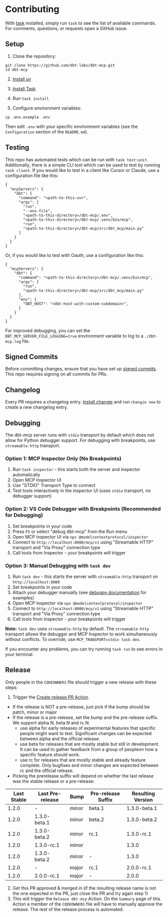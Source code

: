 # Contributing

With [task](https://taskfile.dev/) installed, simply run `task` to see the list of available commands. For comments, questions, or requests open a GitHub issue.

## Setup

1. Clone the repository:
```shell
git clone https://github.com/dbt-labs/dbt-mcp.git
cd dbt-mcp
```

2. [Install uv](https://docs.astral.sh/uv/getting-started/installation/)

3. [Install Task](https://taskfile.dev/installation/)

4. Run `task install`

5. Configure environment variables:
```shell
cp .env.example .env
```
Then edit `.env` with your specific environment variables (see the `Configuration` section of the `README.md`).

## Testing

This repo has automated tests which can be run with `task test:unit`. Additionally, there is a simple CLI tool which can be used to test by running `task client`. If you would like to test in a client like Cursor or Claude, use a configuration file like this:

```
{
  "mcpServers": {
    "dbt": {
      "command": "<path-to-this-uv>",
      "args": [
        "run",
        "--env-file",
        "<path-to-this-directory>/dbt-mcp/.env",
        "<path-to-this-directory>/dbt-mcp/.venv/bin/mcp",
        "run",
        "<path-to-this-directory>/dbt-mcp/src/dbt_mcp/main.py"
      ]
    }
  }
}
```

Or, if you would like to test with Oauth, use a configuration like this:

```
{
  "mcpServers": {
    "dbt": {
      "command": "<path-to-this-directory>/dbt-mcp/.venv/bin/mcp",
      "args": [
        "run",
        "<path-to-this-directory>/dbt-mcp/src/dbt_mcp/main.py"
      ],
      "env": {
        "DBT_HOST": "<dbt-host-with-custom-subdomain>",
      }
    }
  }
}
```

For improved debugging, you can set the `DBT_MCP_SERVER_FILE_LOGGING=true` environment variable to log to a `./dbt-mcp.log` file.

## Signed Commits

Before committing changes, ensure that you have set up [signed commits](https://docs.github.com/en/authentication/managing-commit-signature-verification/signing-commits).
This repo requires signing on all commits for PRs.

## Changelog

Every PR requires a changelog entry. [Install changie](https://changie.dev/) and run `changie new` to create a new changelog entry.

## Debugging

The dbt-mcp server runs with `stdio` transport by default which does not allow for Python debugger support. For debugging with breakpoints, use `streamable-http` transport.

### Option 1: MCP Inspector Only (No Breakpoints)
1. Run `task inspector` - this starts both the server and inspector automatically
2. Open MCP Inspector UI
3. Use "STDIO" Transport Type to connect
4. Test tools interactively in the inspector UI (uses `stdio` transport, no debugger support)

### Option 2: VS Code Debugger with Breakpoints (Recommended for Debugging)
1. Set breakpoints in your code
2. Press `F5` or select "debug dbt-mcp" from the Run menu
3. Open MCP Inspector UI via `npx @modelcontextprotocol/inspector`
4. Connect to `http://localhost:8000/mcp/v1` using "Streamable HTTP" transport and "Via Proxy" connection type
5. Call tools from Inspector - your breakpoints will trigger

### Option 3: Manual Debugging with `task dev`
1. Run `task dev` - this starts the server with `streamable-http` transport on `http://localhost:8000`
2. Set breakpoints in your code
3. Attach your debugger manually (see [debugpy documentation](https://github.com/microsoft/debugpy#debugpy) for examples)
4. Open MCP Inspector via `npx @modelcontextprotocol/inspector`
5. Connect to `http://localhost:8000/mcp/v1` using "Streamable HTTP" transport and "Via Proxy" connection type
6. Call tools from Inspector - your breakpoints will trigger

**Note:** `task dev` uses `streamable-http` by default. The `streamable-http` transport allows the debugger and MCP Inspector to work simultaneously without conflicts. To override, use `MCP_TRANSPORT=stdio task dev`.

If you encounter any problems, you can try running `task run` to see errors in your terminal.

## Release

Only people in the `CODEOWNERS` file should trigger a new release with these steps:

1. Trigger the [Create release PR Action](https://github.com/dbt-labs/dbt-mcp/actions/workflows/create-release-pr.yml).
  - If the release is NOT a pre-release, just pick if the bump should be patch, minor or major
  - If the release is a pre-release, set the bump and the pre-release suffix. We support alpha.N, beta.N and rc.N.
    - use alpha for early releases of experimental features that specific people might want to test. Significant changes can be expected between alpha and the official release.
    - use beta for releases that are mostly stable but still in development. It can be used to gather feedback from a group of peopleon how a specific feature should work.
    - use rc for releases that are mostly stable and already feature complete. Only bugfixes and minor changes are expected between rc and the official release.
  - Picking the prerelease suffix will depend on whether the last release was the stable release or a pre-release:

| Last Stable | Last Pre-release | Bump  | Pre-release Suffix | Resulting Version |
| ----------- | ---------------- | ----- | ------------------ | ----------------- |
| 1.2.0       | -                | minor | beta.1             | 1.3.0-beta.1      |
| 1.2.0       | 1.3.0-beta.1     | minor | beta.2             | 1.3.0-beta.2      |
| 1.2.0       | 1.3.0-beta.2     | minor | rc.1               | 1.3.0-rc.1        |
| 1.2.0       | 1.3.0-rc.1       | minor |                    | 1.3.0             |
| 1.2.0       | 1.3.0-beta.2     | minor | -                  | 1.3.0             |
| 1.2.0       | -                | major | rc.1               | 2.0.0-rc.1        |
| 1.2.0       | 2.0.0-rc.1       | major | -                  | 2.0.0             |

2. Get this PR approved & merged in (if the resulting release name is not the one expected in the PR, just close the PR and try again step 1)
3. This will trigger the `Release dbt-mcp` Action. On the `Summary` page of this Action a member of the `CODEOWNERS` file will have to manually approve the release. The rest of the release process is automated.
